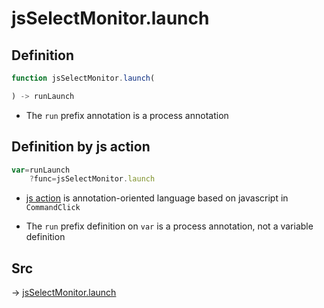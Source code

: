 # jsSelectMonitor.launch

## Definition

```js.js
function jsSelectMonitor.launch(

) -> runLaunch
```

- The `run` prefix annotation is a process annotation
## Definition by js action

```js.js
var=runLaunch
	?func=jsSelectMonitor.launch

```

- [js action](#) is annotation-oriented language based on javascript in `CommandClick`

- The `run` prefix definition on `var` is a process annotation, not a variable definition

## Src

-> [jsSelectMonitor.launch](https://github.com/puutaro/CommandClick/blob/master/app/src/main/java/com/puutaro/commandclick/fragment_lib/terminal_fragment/js_interface/system/JsSelectMonitor.kt#L24)


